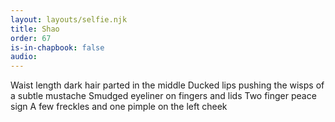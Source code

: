 ```yaml
---
layout: layouts/selfie.njk
title: Shao
order: 67
is-in-chapbook: false
audio: 
---
```

Waist length dark hair parted in the middle
Ducked lips pushing the wisps of a subtle mustache
Smudged eyeliner on fingers and lids
Two finger peace sign
A few freckles and one pimple on the left cheek
